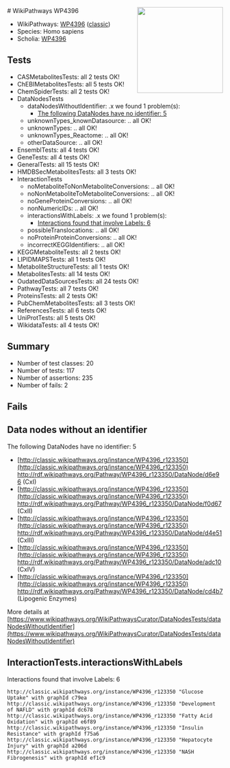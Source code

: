 <img style="float: right; width: 200px" src="https://upload.wikimedia.org/wikipedia/commons/thumb/8/83/Wplogo_with_text_500.png/640px-Wplogo_with_text_500.png" />
# WikiPathways WP4396

* WikiPathways: [WP4396](https://wikipathways.org/pathways/WP4396) ([classic](https://classic.wikipathways.org/instance/WP4396))
* Species: Homo sapiens
* Scholia: [WP4396](https://scholia.toolforge.org/wikipathways/WP4396)
## Tests
* CASMetabolitesTests: all 2 tests OK!
* ChEBIMetabolitesTests: all 5 tests OK!
* ChemSpiderTests: all 2 tests OK!
* DataNodesTests
    * dataNodesWithoutIdentifier: .x we found 1 problem(s):
        * [The following DataNodes have no identifier: 5](#d2d32fa4)
    * unknownTypes_knownDatasource: .. all OK!
    * unknownTypes: .. all OK!
    * unknownTypes_Reactome: .. all OK!
    * otherDataSource: .. all OK!
* EnsemblTests: all 4 tests OK!
* GeneTests: all 4 tests OK!
* GeneralTests: all 15 tests OK!
* HMDBSecMetabolitesTests: all 3 tests OK!
* InteractionTests
    * noMetaboliteToNonMetaboliteConversions: .. all OK!
    * noNonMetaboliteToMetaboliteConversions: .. all OK!
    * noGeneProteinConversions: .. all OK!
    * nonNumericIDs: .. all OK!
    * interactionsWithLabels: .x we found 1 problem(s):
        * [Interactions found that involve Labels: 6](#630d267d)
    * possibleTranslocations: .. all OK!
    * noProteinProteinConversions: .. all OK!
    * incorrectKEGGIdentifiers: .. all OK!
* KEGGMetaboliteTests: all 2 tests OK!
* LIPIDMAPSTests: all 1 tests OK!
* MetaboliteStructureTests: all 1 tests OK!
* MetabolitesTests: all 14 tests OK!
* OudatedDataSourcesTests: all 24 tests OK!
* PathwayTests: all 7 tests OK!
* ProteinsTests: all 2 tests OK!
* PubChemMetabolitesTests: all 3 tests OK!
* ReferencesTests: all 6 tests OK!
* UniProtTests: all 5 tests OK!
* WikidataTests: all 4 tests OK!


## Summary

* Number of test classes: 20
* Number of tests: 117
* Number of assertions: 235
* Number of fails: 2

## Fails

<a name="d2d32fa4" />

## Data nodes without an identifier

The following DataNodes have no identifier: 5

* [http://classic.wikipathways.org/instance/WP4396_r123350](http://classic.wikipathways.org/instance/WP4396_r123350) http://rdf.wikipathways.org/Pathway/WP4396_r123350/DataNode/d6e96 (CxI)
* [http://classic.wikipathways.org/instance/WP4396_r123350](http://classic.wikipathways.org/instance/WP4396_r123350) http://rdf.wikipathways.org/Pathway/WP4396_r123350/DataNode/f0d67 (CxII)
* [http://classic.wikipathways.org/instance/WP4396_r123350](http://classic.wikipathways.org/instance/WP4396_r123350) http://rdf.wikipathways.org/Pathway/WP4396_r123350/DataNode/d4e51 (CxIII)
* [http://classic.wikipathways.org/instance/WP4396_r123350](http://classic.wikipathways.org/instance/WP4396_r123350) http://rdf.wikipathways.org/Pathway/WP4396_r123350/DataNode/adc10 (CxIV)
* [http://classic.wikipathways.org/instance/WP4396_r123350](http://classic.wikipathways.org/instance/WP4396_r123350) http://rdf.wikipathways.org/Pathway/WP4396_r123350/DataNode/cd4b7 (Lipogenic Enzymes)


More details at [https://www.wikipathways.org/WikiPathwaysCurator/DataNodesTests/dataNodesWithoutIdentifier](https://www.wikipathways.org/WikiPathwaysCurator/DataNodesTests/dataNodesWithoutIdentifier)

<a name="630d267d" />

## InteractionTests.interactionsWithLabels

Interactions found that involve Labels: 6
```
http://classic.wikipathways.org/instance/WP4396_r123350 "Glucose Uptake" with graphId c79ea
http://classic.wikipathways.org/instance/WP4396_r123350 "Development of NAFLD" with graphId dc678
http://classic.wikipathways.org/instance/WP4396_r123350 "Fatty Acid Oxidation" with graphId e6f89
http://classic.wikipathways.org/instance/WP4396_r123350 "Insulin Resistance" with graphId f75a6
http://classic.wikipathways.org/instance/WP4396_r123350 "Hepatocyte Injury" with graphId a206d
http://classic.wikipathways.org/instance/WP4396_r123350 "NASH
Fibrogenesis" with graphId ef1c9
```

